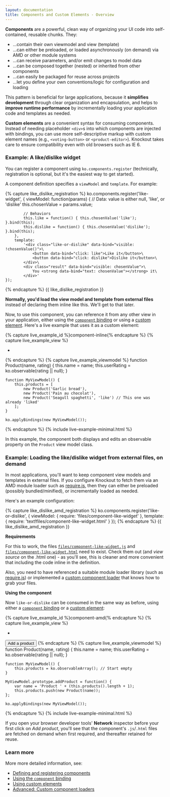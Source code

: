 ```yaml
---
layout: documentation
title: Components and Custom Elements - Overview
---
```


**Components** are a powerful, clean way of organizing your UI code into self-contained, reusable chunks. They:

 * ...contain their own viewmodel and view (template)
 * ...can either be preloaded, or loaded asynchronously (on demand) via AMD or other module systems
 * ...can receive parameters, and/or emit changes to model data
 * ...can be composed together (nested) or inherited from other components
 * ...can easily be packaged for reuse across projects
 * ...let you define your own conventions/logic for configuration and loading

This pattern is beneficial for large applications, because it **simplifies development** through clear organization and encapsulation, and helps to **improve runtime performance** by incrementally loading your application code and templates as needed.

**Custom elements** are a convenient syntax for consuming components. Instead of needing placeholder `<div>`s into which components are injected with bindings, you can use more self-descriptive markup with custom element names (e.g., `<voting-button>` or `<product-editor>`). Knockout takes care to ensure compatibility even with old browsers such as IE 6.

### Example: A like/dislike widget

You can register a component using `ko.components.register` (technically, registration is optional, but it's the easiest way to get started).

A component definition specifies a `viewModel` and `template`. For example:

{% capture like_dislike_registration %}
    ko.components.register('like-widget', {
        viewModel: function(params) {
            // Data: value is either null, 'like', or 'dislike'
            this.chosenValue = params.value;
            
            // Behaviors
            this.like = function() { this.chosenValue('like'); }.bind(this);
            this.dislike = function() { this.chosenValue('dislike'); }.bind(this);
        },
        template:
            '<div class="like-or-dislike" data-bind="visible: !chosenValue()">\
                <button data-bind="click: like">Like it</button>\
                <button data-bind="click: dislike">Dislike it</button>\
            </div>\
            <div class="result" data-bind="visible: chosenValue">\
                You <strong data-bind="text: chosenValue"></strong> it\
            </div>'
    });
{% endcapture %}
{{ like_dislike_registration }}

**Normally, you'd load the view model and template from external files** instead of declaring them inline like this. We'll get to that later.

Now, to use this component, you can reference it from any other view in your application, either using the [`component` binding](component-binding.html) or using a [custom element](component-custom-element.html). Here's a live example that uses it as a custom element:

<style type="text/css">
    .liveExample ul { margin: 0; }
    .liveExample .product {
        list-style-type: none;
        background-color: rgba(0,0,0,0.1);
        padding: 1em; border-radius: 1em;
    }
    .liveExample .product + .product { margin-top: 1em;  }
    .liveExample > button { margin: 0.5em 0; }
    .liveExample .like-or-dislike-footer { font-size: 10px; font-style: italic; color:rgba(0,0,0,0.5); line-height: 15px; }
</style>
<script>{{ like_dislike_registration }}</script>

{% capture live_example_id %}component-inline{% endcapture %}
{% capture live_example_view %}
    <ul data-bind="foreach: products">
        <li class="product">
            <strong data-bind="text: name"></strong>
            <like-widget params="value: userRating"></like-widget>
        </li>
    </ul>
{% endcapture %}
{% capture live_example_viewmodel %}
    function Product(name, rating) {
        this.name = name;
        this.userRating = ko.observable(rating || null);
    }

    function MyViewModel() {
        this.products = [
            new Product('Garlic bread'),
            new Product('Pain au chocolat'),
            new Product('Seagull spaghetti', 'like') // This one was already 'liked'
        ];
    }

    ko.applyBindings(new MyViewModel());
{% endcapture %}
{% include live-example-minimal.html %}

In this example, the component both displays and edits an observable property on the `Product` view model class.

### Example: Loading the like/dislike widget from external files, on demand

In most applications, you'll want to keep component view models and templates in external files. If you configure Knockout to fetch them via an AMD module loader such as [require.js](http://requirejs.org/), then they can either be preloaded (possibly bundled/minified), or incrementally loaded as needed.

Here's an example configuration:

{% capture like_dislike_amd_registration %}
    ko.components.register('like-or-dislike', {
        viewModel: { require: 'files/component-like-widget' },
        template: { require: 'text!files/component-like-widget.html' }
    });
{% endcapture %}
{{ like_dislike_amd_registration }}

**Requirements**

For this to work, the files [`files/component-like-widget.js`](files/component-like-widget.js) and [`files/component-like-widget.html`](files/component-like-widget.html) need to exist. Check them out (and *view source* on the .html one) - as you'll see, this is cleaner and more convenient that including the code inline in the definition.

Also, you need to have referenced a suitable module loader library (such as [require.js](http://requirejs.org/)) or implemented a [custom component loader](component-loader.html) that knows how to grab your files.

**Using the component**

Now `like-or-dislike` can be consumed in the same way as before, using either a [`component` binding](component-binding.html) or a [custom element](component-custom-element.html):

<script>{{ like_dislike_amd_registration }}</script>

{% capture live_example_id %}component-amd{% endcapture %}
{% capture live_example_view %}
    <ul data-bind="foreach: products">
        <li class="product">
            <strong data-bind="text: name"></strong>
            <like-or-dislike params="value: userRating"></like-or-dislike>
        </li>
    </ul>
    <button data-bind="click: addProduct">Add a product</button>
{% endcapture %}
{% capture live_example_viewmodel %}
    function Product(name, rating) {
        this.name = name;
        this.userRating = ko.observable(rating || null);
    }

    function MyViewModel() {
        this.products = ko.observableArray(); // Start empty
    }

    MyViewModel.prototype.addProduct = function() {
        var name = 'Product ' + (this.products().length + 1);
        this.products.push(new Product(name));
    };

    ko.applyBindings(new MyViewModel());
{% endcapture %}
{% include live-example-minimal.html %}

If you open your browser developer tools' **Network** inspector before your first click on *Add product*, you'll see that the component's `.js`/`.html` files are fetched on demand when first required, and thereafter retained for reuse.

### Learn more

More more detailed information, see:

 * [Defining and registering components](component-definitions.html)
 * [Using the `component` binding](component-binding.html)
 * [Using custom elements](component-custom-elements.html)
 * [Advanced: Custom component loaders](component-loader.html)
